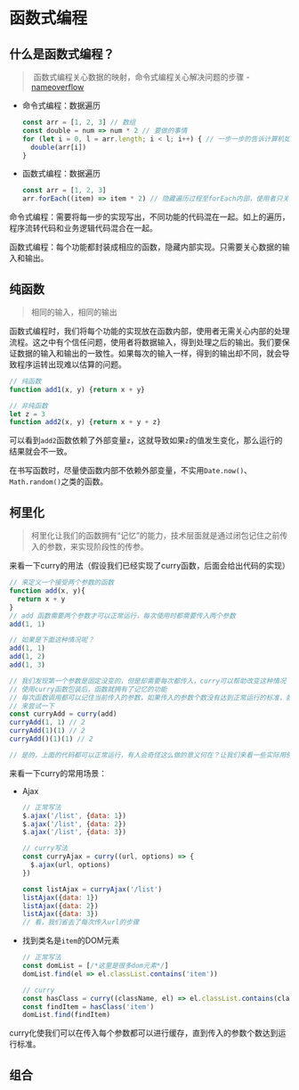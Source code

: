 # 函数式编程

## 什么是函数式编程？

> ​	函数式编程关心数据的映射，命令式编程关心解决问题的步骤 - [nameoverflow](https://www.zhihu.com/people/nameoverflow)

- 命令式编程：数据遍历

  ```js
  const arr = [1, 2, 3] // 数组
  const double = num => num * 2 // 要做的事情
  for (let i = 0, l = arr.length; i < l; i++) { // 一步一步的告诉计算机如何遍历数据
    double(arr[i])
  }
  ```

- 函数式编程：数据遍历

  ```js
  const arr = [1, 2, 3]
  arr.forEach((item) => item * 2) // 隐藏遍历过程至forEach内部，使用者只关心如何处理数据
  ```

命令式编程：需要将每一步的实现写出，不同功能的代码混在一起。如上的遍历，程序流转代码和业务逻辑代码混合在一起。

函数式编程：每个功能都封装成相应的函数，隐藏内部实现。只需要关心数据的输入和输出。

## 纯函数

> 相同的输入，相同的输出

函数式编程时，我们将每个功能的实现放在函数内部，使用者无需关心内部的处理流程。这之中有个信任问题，使用者将数据输入，得到处理之后的输出。我们要保证数据的输入和输出的一致性。如果每次的输入一样，得到的输出却不同，就会导致程序运转出现难以估算的问题。

```js
// 纯函数
function add1(x, y) {return x + y}

// 非纯函数
let z = 3
function add2(x, y) {return x + y + z}
```

可以看到`add2`函数依赖了外部变量`z`，这就导致如果`z`的值发生变化，那么运行的结果就会不一致。

在书写函数时，尽量使函数内部不依赖外部变量，不实用`Date.now()`、`Math.random()`之类的函数。

## 柯里化

> 柯里化让我们的函数拥有“记忆”的能力，技术层面就是通过闭包记住之前传入的参数，来实现阶段性的传参。

来看一下curry的用法（假设我们已经实现了curry函数，后面会给出代码的实现）

```js
// 来定义一个接受两个参数的函数
function add(x, y){
  return x + y
}
// add 函数需要两个参数才可以正常运行，每次使用时都需要传入两个参数
add(1, 1)

// 如果是下面这种情况呢？
add(1, 1)
add(1, 2)
add(1, 3)

// 我们发现第一个参数是固定没变的，但是却需要每次都传入，curry可以帮助改变这种情况
// 使用curry函数包装后，函数就拥有了记忆的功能
// 每次函数调用都可以记住当前传入的参数，如果传入的参数个数没有达到正常运行的标准，就不会运行
// 来尝试一下
const curryAdd = curry(add)
curryAdd(1, 1) // 2
curryAdd(1)(1) // 2
curryAdd()(1)(1) // 2

// 是的，上面的代码都可以正常运行，有人会奇怪这么做的意义何在？让我们来看一些实际用例
```

来看一下curry的常用场景：

 - Ajax

   ```js
   // 正常写法
   $.ajax('/list', {data: 1})
   $.ajax('/list', {data: 2})
   $.ajax('/list', {data: 3})

   // curry写法
   const curryAjax = curry((url, options) => {
     $.ajax(url, options)
   })

   const listAjax = curryAjax('/list')
   listAjax({data: 1})
   listAjax({data: 2})
   listAjax({data: 3})
   // 看，我们省去了每次传入url的步骤
   ```



 - 找到类名是`item`的DOM元素

   ```js
   // 正常写法
   const domList = [/*这里是很多dom元素*/]
   domList.find(el => el.classList.contains('item'))

   // curry
   const hasClass = curry((className, el) => el.classList.contains(className))
   const findItem = hasClass('item')
   domList.find(findItem)
   ```

curry化使我们可以在传入每个参数都可以进行缓存，直到传入的参数个数达到运行标准。

## 组合